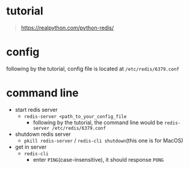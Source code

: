 # tutorial
> https://realpython.com/python-redis/

# config
following by the tutorial, config file is located at `/etc/redis/6379.conf`

# command line
- start redis server
    - `redis-server <path_to_your_config_file`
        - following by the tutorial, the command line would be `redis-server /etc/redis/6379.conf`
- shutdown redis server
    - `pkill redis-server` / `redis-cli shutdown`(this one is for MacOS)
- get in server
    - `redis-cli`
        - enter `PING`(case-insensitive), it should response `PONG`